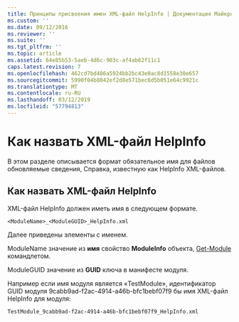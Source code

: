 ```yaml
---
title: Принципы присвоения имен XML-файл HelpInfo | Документация Майкрософт
ms.custom: ''
ms.date: 09/12/2016
ms.reviewer: ''
ms.suite: ''
ms.tgt_pltfrm: ''
ms.topic: article
ms.assetid: 64e85b53-5aeb-4d6c-903c-af4ab62f11c1
caps.latest.revision: 7
ms.openlocfilehash: 462cd7bd486a5924bb2bc43e0ac8d1558e30e657
ms.sourcegitcommit: 5990f04b8042ef2d8e571bec6d5b051e64c9921c
ms.translationtype: MT
ms.contentlocale: ru-RU
ms.lasthandoff: 03/12/2019
ms.locfileid: "57794813"
---
```

# <a name="how-to-name-a-helpinfo-xml-file"></a>Как назвать XML-файл HelpInfo

В этом разделе описывается формат обязательное имя для файлов обновляемые сведения, Справка, известную как HelpInfo XML-файлов.

## <a name="how-to-name-a-helpinfo-xml-file"></a>Как назвать XML-файл HelpInfo

XML-файл HelpInfo должен иметь имя в следующем формате.

`<ModuleName>_<ModuleGUID>_HelpInfo.xml`

Далее приведены элементы с именем.

ModuleName значение из **имя** свойство **ModuleInfo** объекта, [Get-Module](/powershell/module/Microsoft.PowerShell.Core/Get-Module) командлетом.

ModuleGUID значение из **GUID** ключа в манифесте модуля.

Например если имя модуля является «TestModule», идентификатор GUID модуля 9cabb9ad-f2ac-4914-a46b-bfc1bebf07f9 бы имя XML-файл HelpInfo для модуля:

`TestModule_9cabb9ad-f2ac-4914-a46b-bfc1bebf07f9_HelpInfo.xml`